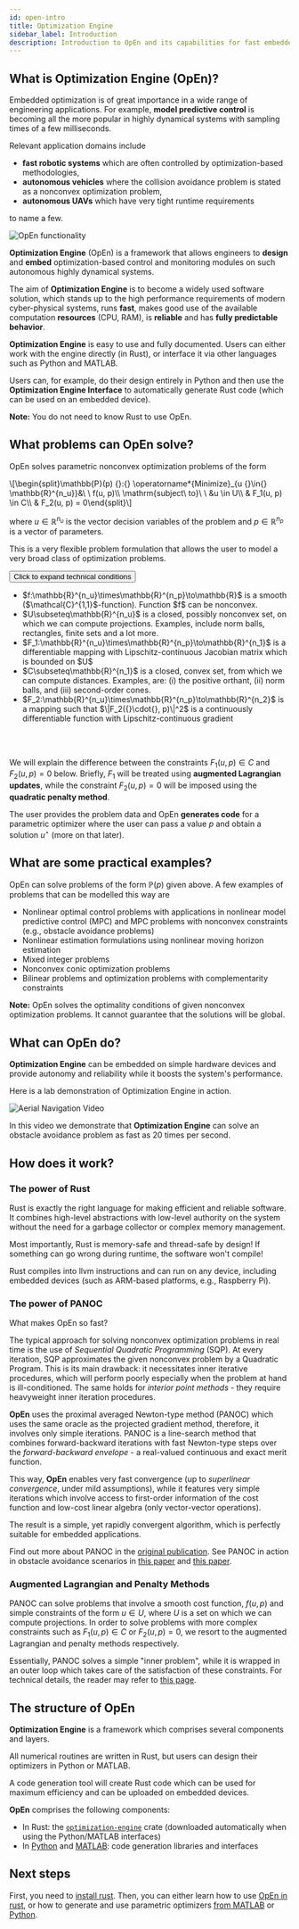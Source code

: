 ```yaml
---
id: open-intro
title: Optimization Engine
sidebar_label: Introduction
description: Introduction to OpEn and its capabilities for fast embedded optimization
---
```


<script type="text/x-mathjax-config">MathJax.Hub.Config({tex2jax: {inlineMath: [['$','$'], ['\\(','\\)']]}});</script>
<script type="text/javascript" src="https://cdn.mathjax.org/mathjax/latest/MathJax.js?config=TeX-AMS-MML_HTMLorMML"></script>
<link rel="stylesheet" href="https://cdnjs.cloudflare.com/ajax/libs/font-awesome/4.7.0/css/font-awesome.min.css">

## What is Optimization Engine (OpEn)?

Embedded optimization is of great importance in a wide range of engineering applications. For example, **model predictive control** is becoming all the more popular in highly dynamical systems with sampling times of a few milliseconds. 

Relevant application domains include

- **fast robotic systems** which are often controlled by optimization-based methodologies,
- **autonomous vehicles** where the collision avoidance problem is stated as a nonconvex optimization problem,
- **autonomous UAVs** which have very tight runtime requirements

to name a few.

<img src="/optimization-engine/img/open-functionality.jpg" alt="OpEn functionality" />

**Optimization Engine** (OpEn) is a framework that allows engineers to **design** and **embed** optimization-based control and monitoring modules on such autonomous highly dynamical systems.

The aim of **Optimization Engine** is to become a widely used software solution, which stands up to the high performance requirements of modern cyber-physical systems, runs **fast**, makes good use of the available computation **resources** (CPU, RAM), is **reliable** and has **fully predictable behavior**.

**Optimization Engine** is easy to use and fully documented. Users can either work with the engine directly (in Rust), or interface it via other languages such as Python and MATLAB.

Users can, for example, do their design entirely in Python and then use the **Optimization Engine Interface** to automatically generate Rust code (which can be used on an embedded device).

<div class="alert alert-info">
<b>Note:</b> You do not need to know Rust to use OpEn.</div>


## What problems can OpEn solve?

OpEn solves parametric nonconvex optimization problems of the form

<div class="math">
\[\begin{split}\mathbb{P}(p) {}:{} \operatorname*{Minimize}_{u {}\in{} \mathbb{R}^{n_u}}&amp;\ \ f(u, p)\\
\mathrm{subject\ to}\ \  &amp;u \in U\\
&amp; F_1(u, p) \in C\\
&amp; F_2(u, p) = 0\end{split}\]</div>

where $u\in\mathbb{R}^{n_u}$ is the vector decision variables of the problem and 
$p\in\mathbb{R}^{n_p}$ is a vector of parameters.

This is a very flexible problem formulation that allows the user to model a very broad 
class of optimization problems.

<button onclick="toggleTechnicalConditions()" id="techConditionsButton">
  <i class="fa fa-cog fa-spin"></i> 
  Click to expand technical conditions
</button>

<div class="mycontainer" id="containerTechnicalConditions">
<ul>
<li>$f:\mathbb{R}^{n_u}\times\mathbb{R}^{n_p}\to\mathbb{R}$ is a smooth ($\mathcal{C}^{1,1}$-function).
  Function $f$ can be nonconvex.</li>
<li>$U\subseteq\mathbb{R}^{n_u}$ is a closed, possibly nonconvex set, on which we 
  can compute projections. Examples, include norm balls, rectangles, 
  finite sets and a lot more.</li>
<li>$F_1:\mathbb{R}^{n_u}\times\mathbb{R}^{n_p}\to\mathbb{R}^{n_1}$ is a differentiable mapping 
  with Lipschitz-continuous Jacobian matrix which is bounded on $U$</li>
<li>$C\subseteq\mathbb{R}^{n_1}$ is a closed, convex set, from which we can compute 
  distances. Examples, are: (i) the positive orthant, (ii) norm balls, and (iii)
  second-order cones.</li>
<li>$F_2:\mathbb{R}^{n_u}\times\mathbb{R}^{n_p}\to\mathbb{R}^{n_2}$ is a mapping
  such that $\|F_2({}\cdot{}, p)\|^2$ is a continuously differentiable function 
  with Lipschitz-continuous gradient</li>
</ul>
</div><br/><br/>

<script>
function toggleTechnicalConditions() {
    conditionsElement = document.getElementById("containerTechnicalConditions");
    techhConditionsButtonElement = document.getElementById("techConditionsButton");
    conditionsDisplay = getComputedStyle(conditionsElement, null).display
    if (conditionsDisplay === "none") {
        conditionsElement.style.display = "block";
        techhConditionsButtonElement.innerHTML = '<i class="fa fa-angle-up"></i> Collapse technical conditions';
    } else {
        conditionsElement.style.display = "none";
        techhConditionsButtonElement.innerHTML = '<i class="fa fa-angle-down"></i> Expand technical conditions';
    }
}
</script>

We will explain the difference between the constraints $F_1(u, p) \in C$ and 
$F_2(u, p) = 0$ below. Briefly, $F_1$ will be treated using 
**augmented Lagrangian updates**, while the constraint $F_2(u, p) = 0$ will be 
imposed using the **quadratic penalty method**.

The user provides the problem data and OpEn **generates code** for a parametric 
optimizer where the user can pass a value $p$ and obtain a solution $u^\star$
(more on that later).


## What are some practical examples?

OpEn can solve problems of the form $\mathbb{P}(p)$ given above. A few examples
of problems that can be modelled this way are

- Nonlinear optimal control problems with applications in nonlinear model 
  predictive control (MPC) and MPC problems with nonconvex constraints (e.g., 
  obstacle avoidance problems)
- Nonlinear estimation formulations using nonlinear moving horizon estimation
- Mixed integer problems
- Nonconvex conic optimization problems
- Bilinear problems and optimization problems with complementarity constraints


**Note:** OpEn solves the optimality conditions of given nonconvex optimization problems. 
It cannot guarantee that the solutions will be global. 

## What can OpEn do?
**Optimization Engine** can be embedded on simple hardware devices and provide autonomy and reliability while it boosts the system's performance. 

Here is a lab demonstration of Optimization Engine in action. 

![Aerial Navigation Video](/optimization-engine/img/e8f236af8d38.gif)



In this video we demonstrate that **Optimization Engine** can solve an obstacle avoidance problem as fast as 20 times per second.


## How does it work?

### The power of Rust

Rust is exactly the right language for making efficient and reliable software. It combines high-level abstractions with low-level authority on the system without the need for a garbage collector or complex memory management. 

Most importantly, Rust is memory-safe and thread-safe by design! If something can go wrong during runtime, the software won't compile!

Rust compiles into llvm instructions and can run on any device, including embedded devices (such as ARM-based platforms, e.g., Raspberry Pi).


### The power of PANOC
What makes OpEn so fast?

The typical approach for solving nonconvex optimization problems in real time is the use of *Sequential Quadratic Programming* (SQP). At every iteration, SQP approximates the given nonconvex problem by a Quadratic Program. This is its main drawback: it necessitates inner iterative procedures, which will perform poorly especially when the problem at hand is ill-conditioned. The same holds for *interior point methods* - they require heavyweight inner iteration procedures.

**OpEn** uses the proximal averaged Newton-type method (PANOC) which uses the same oracle as the projected gradient method, therefore, it involves only simple iterations. PANOC is a line-search method that combines forward-backward iterations with fast Newton-type steps over the *forward-backward envelope* - a real-valued continuous and exact merit function. 

This way, **OpEn** enables very fast convergence (up to *superlinear convergence*, under mild assumptions), while it features very simple iterations which involve access to first-order information of the cost function and low-cost linear algebra (only vector-vector operations).

The result is a simple, yet rapidly convergent algorithm, which is perfectly suitable for embedded applications.

Find out more about PANOC in the [original publication](https://arxiv.org/pdf/1709.06487.pdf). See PANOC in action in obstacle avoidance scenarios in [this paper](https://core.ac.uk/download/pdf/153430972.pdf) and [this paper](https://arxiv.org/pdf/1812.04755.pdf).


### Augmented Lagrangian and Penalty Methods

PANOC can solve problems that involve a smooth cost function, $f(u,p)$ and simple
constraints of the form $u\in U$, where $U$ is a set on which we can compute
projections. In order to solve problems with more complex constraints such as 
$F_1(u, p)\in C$ or $F_2(u, p) = 0$, we resort to the augmented Lagrangian and 
penalty methods respectively.

Essentially, PANOC solves a simple "inner problem", while it is wrapped in an outer loop
which takes care of the satisfaction of these constraints. For technical details, the 
reader may refer to [this page](./algorithm).




## The structure of OpEn
**Optimization Engine** is a framework which comprises several components and layers.

All numerical routines are written in Rust, but users can design their optimizers in Python or MATLAB.

A code generation tool will create Rust code which can be used for maximum efficiency and can be uploaded on embedded devices.

**OpEn** comprises the following components:

- In Rust: the [`optimization-engine`] crate (downloaded automatically when using the 
  Python/MATLAB interfaces)
- In [Python](./python-interface) and [MATLAB](./matlab-interface): 
  code generation libraries and interfaces 

## Next steps
First, you need to [install rust]. Then, you can either learn how to use [OpEn in rust](./openrust-basic), or how to generate and use parametric optimizers [from MATLAB](./matlab-interface) or [Python](./python-interface).


[`optimization-engine`]: https://crates.io/crates/optimization_engine
[install rust]: ./installation
[OpEn in rust]: ./openrust-basic

